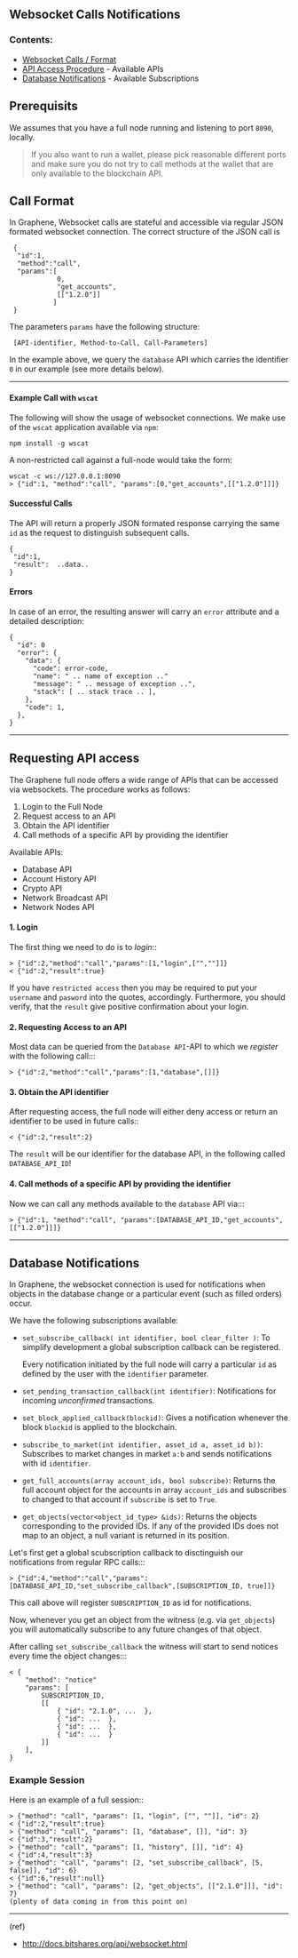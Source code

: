 ## Websocket Calls Notifications

### Contents:
* [Websocket Calls / Format](#call-format)
* [API Access Procedure](#requesting-api-access) - Available APIs
* [Database Notifications](#database-notifications) - Available Subscriptions


## Prerequisits

We assumes that you have a full node running and listening to port
``8090``, locally.

>If you also want to run a wallet, please pick reasonable different
          ports and make sure you do not try to call methods at the wallet that
          are only available to the blockchain API.

## Call Format

In Graphene, Websocket calls are stateful and accessible via regular JSON formated
websocket connection. The correct structure of the JSON call is

     {
      "id":1,
      "method":"call",
      "params":[
                0,
                "get_accounts",
                [["1.2.0"]]
               ]
     }

The parameters ``params`` have the following structure:

     [API-identifier, Method-to-Call, Call-Parameters]

In the example above, we query the ``database`` API which carries the
identifier ``0`` in our example (see more details below).

***

#### Example Call with `wscat`

The following will show the usage of websocket connections. We make use of the
``wscat`` application available via ``npm``:

    npm install -g wscat

A non-restricted call against a full-node would take the form:

    wscat -c ws://127.0.0.1:8090
    > {"id":1, "method":"call", "params":[0,"get_accounts",[["1.2.0"]]]}

#### Successful Calls

The API will return a properly JSON formated response carrying the same ``id``
as the request to distinguish subsequent calls.

    {
     "id":1,
     "result":  ..data..
    }

#### Errors

In case of an error, the resulting answer will carry an ``error`` attribute and
a detailed description:

    {
      "id": 0
      "error": {
        "data": {
          "code": error-code,
          "name": " .. name of exception .."
          "message": " .. message of exception ..",
          "stack": [ .. stack trace .. ],
        },
        "code": 1,
      },
    }

***

## Requesting API access
 
The Graphene full node offers a wide range of APIs that can be accessed via
websockets. The procedure works as follows:

1. Login to the Full Node
2. Request access to an API
3. Obtain the API identifier
4. Call methods of a specific API by providing the identifier

Available APIs: 
* Database API
* Account History API
* Crypto API
* Network Broadcast API
* Network Nodes API


#### 1. Login

The first thing we need to do is to *login*::

    > {"id":2,"method":"call","params":[1,"login",["",""]]}
    < {"id":2,"result":true}

If you have ``restricted access`` then you may be required to put
your ``username`` and ``pasword`` into the quotes, accordingly. Furthermore, you
should verify, that the ``result`` give positive confirmation about your login.

#### 2. Requesting Access to an API

Most data can be queried from the ``Database API``-API to which we *register*
with the following call:::

    > {"id":2,"method":"call","params":[1,"database",[]]}

#### 3. Obtain the API identifier

After requesting access, the full node will either deny access or return an
identifier to be used in future calls::

    < {"id":2,"result":2}

The ``result`` will be our identifier for the database API, in the following
called ``DATABASE_API_ID``!

#### 4. Call methods of a specific API by providing the identifier

Now we can call any methods available to the ``database`` API via:::

    > {"id":1, "method":"call", "params":[DATABASE_API_ID,"get_accounts",[["1.2.0"]]]}

***

## Database Notifications

In Graphene, the websocket connection is used for notifications when objects
in the database change or a particular event (such as filled orders) occur.

We have the following subscriptions available:

* ``set_subscribe_callback( int identifier, bool clear_filter )``:
     To simplify development a global subscription callback can be registered.

     Every notification initiated by the full node will carry a particular
     ``id`` as defined by the user with the ``identifier`` parameter.
* ``set_pending_transaction_callback(int identifier)``:
     Notifications for incoming *unconfirmed* transactions.
* ``set_block_applied_callback(blockid)``:
     Gives a notification whenever the block ``blockid`` is applied to the
     blockchain.
* ``subscribe_to_market(int identifier, asset_id a, asset_id b))``:
    Subscribes to market changes in market ``a:b`` and sends notifications with
    id ``identifier``.
* ``get_full_accounts(array account_ids, bool subscribe)``:
    Returns the full account object for the accounts in array ``account_ids``
    and subscribes to changed to that account if ``subscribe`` is set to
    ``True``.
* ``get_objects(vector<object_id_type> &ids)``:
    Returns the objects corresponding to the provided IDs. If any of the provided IDs does not map to an object, a null variant is returned in its position.

Let's first get a global scubscription callback to disctinguish our
notifications from regular RPC calls:::

    > {"id":4,"method":"call","params":[DATABASE_API_ID,"set_subscribe_callback",[SUBSCRIPTION_ID, true]]}

This call above will register ``SUBSCRIPTION_ID`` as id for notifications.

Now, whenever you get an object from the witness (e.g. via ``get_objects``) you
will automatically subscribe to any future changes of that object.

After calling ``set_subscribe_callback`` the witness will start to send notices
every time the object changes:::

    < {
        "method": "notice"
        "params": [
            SUBSCRIPTION_ID, 
            [[
                { "id": "2.1.0", ...  },
                { "id": ...  },
                { "id": ...  },
                { "id": ...  }
            ]]
        ], 
    }

### Example Session

Here is an example of a full session::

    > {"method": "call", "params": [1, "login", ["", ""]], "id": 2}
    < {"id":2,"result":true}
    > {"method": "call", "params": [1, "database", []], "id": 3}
    < {"id":3,"result":2}
    > {"method": "call", "params": [1, "history", []], "id": 4}
    < {"id":4,"result":3}
    > {"method": "call", "params": [2, "set_subscribe_callback", [5, false]], "id": 6}
    < {"id":6,"result":null}
    > {"method": "call", "params": [2, "get_objects", [["2.1.0"]]], "id": 7}
    (plenty of data coming in from this point on)

***

(ref)

- http://docs.bitshares.org/api/websocket.html


